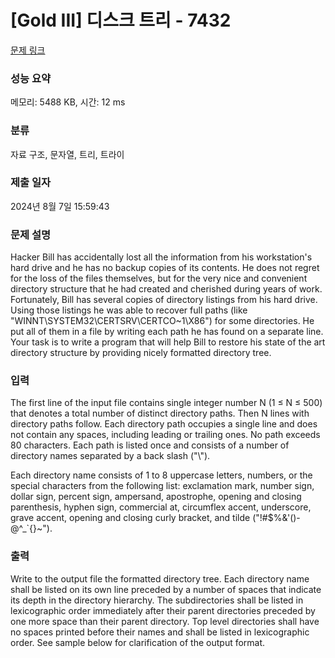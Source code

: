 # [Gold III] 디스크 트리 - 7432 

[문제 링크](https://www.acmicpc.net/problem/7432) 

### 성능 요약

메모리: 5488 KB, 시간: 12 ms

### 분류

자료 구조, 문자열, 트리, 트라이

### 제출 일자

2024년 8월 7일 15:59:43

### 문제 설명

<p>Hacker Bill has accidentally lost all the information from his workstation's hard drive and he has no backup copies of its contents. He does not regret for the loss of the files themselves, but for the very nice and convenient directory structure that he had created and cherished during years of work. Fortunately, Bill has several copies of directory listings from his hard drive. Using those listings he was able to recover full paths (like "WINNT\SYSTEM32\CERTSRV\CERTCO~1\X86") for some directories. He put all of them in a file by writing each path he has found on a separate line. Your task is to write a program that will help Bill to restore his state of the art directory structure by providing nicely formatted directory tree.</p>

### 입력 

 <p>The first line of the input file contains single integer number N (1 ≤ N ≤ 500) that denotes a total number of distinct directory paths. Then N lines with directory paths follow. Each directory path occupies a single line and does not contain any spaces, including leading or trailing ones. No path exceeds 80 characters. Each path is listed once and consists of a number of directory names separated by a back slash ("\").</p>

<p>Each directory name consists of 1 to 8 uppercase letters, numbers, or the special characters from the following list: exclamation mark, number sign, dollar sign, percent sign, ampersand, apostrophe, opening and closing parenthesis, hyphen sign, commercial at, circumflex accent, underscore, grave accent, opening and closing curly bracket, and tilde ("!#<span>$</span>%&'()-@^_`{}~").</p>

### 출력 

 <p>Write to the output file the formatted directory tree. Each directory name shall be listed on its own line preceded by a number of spaces that indicate its depth in the directory hierarchy. The subdirectories shall be listed in lexicographic order immediately after their parent directories preceded by one more space than their parent directory. Top level directories shall have no spaces printed before their names and shall be listed in lexicographic order. See sample below for clarification of the output format.</p>

